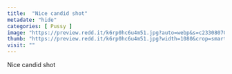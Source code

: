 ```yaml
---
title:  "Nice candid shot"
metadate: "hide"
categories: [ Pussy ]
image: "https://preview.redd.it/k6rp0hc6u4m51.jpg?auto=webp&s=c233080704dc3ed7cfd5fa2552d40c45afd60b08"
thumb: "https://preview.redd.it/k6rp0hc6u4m51.jpg?width=1080&crop=smart&auto=webp&s=cfdb8d5c32fc604e821db38dfab17f43aba519b7"
visit: ""
---
```

Nice candid shot
